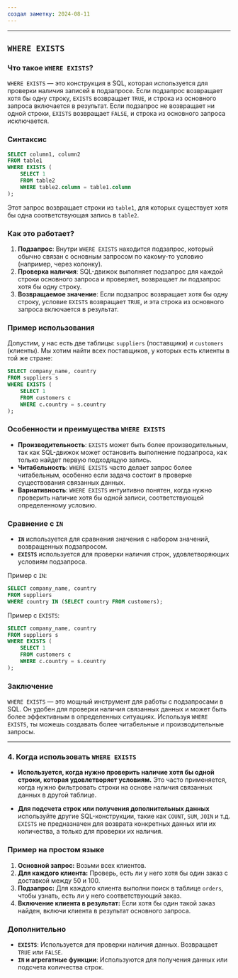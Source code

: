 ```yaml
---
создал заметку: 2024-08-11
---
```

---
## `WHERE EXISTS`

### Что такое `WHERE EXISTS`?

`WHERE EXISTS` — это конструкция в SQL, которая используется для проверки наличия записей в подзапросе. Если подзапрос возвращает хотя бы одну строку, `EXISTS` возвращает `TRUE`, и строка из основного запроса включается в результат. Если подзапрос не возвращает ни одной строки, `EXISTS` возвращает `FALSE`, и строка из основного запроса исключается.

### Синтаксис

```sql
SELECT column1, column2
FROM table1
WHERE EXISTS (
    SELECT 1
    FROM table2
    WHERE table2.column = table1.column
);
```

Этот запрос возвращает строки из `table1`, для которых существует хотя бы одна соответствующая запись в `table2`.

### Как это работает?

1. **Подзапрос**: Внутри `WHERE EXISTS` находится подзапрос, который обычно связан с основным запросом по какому-то условию (например, через колонку).
2. **Проверка наличия**: SQL-движок выполняет подзапрос для каждой строки основного запроса и проверяет, возвращает ли подзапрос хотя бы одну строку.
3. **Возвращаемое значение**: Если подзапрос возвращает хотя бы одну строку, условие `EXISTS` возвращает `TRUE`, и эта строка из основного запроса включается в результат.

### Пример использования

Допустим, у нас есть две таблицы: `suppliers` (поставщики) и `customers` (клиенты). Мы хотим найти всех поставщиков, у которых есть клиенты в той же стране:

```sql
SELECT company_name, country
FROM suppliers s
WHERE EXISTS (
    SELECT 1
    FROM customers c
    WHERE c.country = s.country
);
```

### Особенности и преимущества `WHERE EXISTS`

- **Производительность**: `EXISTS` может быть более производительным, так как SQL-движок может остановить выполнение подзапроса, как только найдет первую подходящую запись.
- **Читабельность**: `WHERE EXISTS` часто делает запрос более читабельным, особенно если задача состоит в проверке существования связанных данных.
- **Вариативность**: `WHERE EXISTS` интуитивно понятен, когда нужно проверить наличие хотя бы одной записи, соответствующей определенному условию.

### Сравнение с `IN`

- **`IN`** используется для сравнения значения с набором значений, возвращенных подзапросом.
- **`EXISTS`** используется для проверки наличия строк, удовлетворяющих условиям подзапроса.

Пример с `IN`:

```sql
SELECT company_name, country
FROM suppliers
WHERE country IN (SELECT country FROM customers);
```

Пример с `EXISTS`:

```sql
SELECT company_name, country
FROM suppliers s
WHERE EXISTS (
    SELECT 1
    FROM customers c
    WHERE c.country = s.country
);
```

### Заключение

`WHERE EXISTS` — это мощный инструмент для работы с подзапросами в SQL. Он удобен для проверки наличия связанных данных и может быть более эффективным в определенных ситуациях. Используя `WHERE EXISTS`, ты можешь создавать более читабельные и производительные запросы.

---
### 4. Когда использовать `WHERE EXISTS`

- **Используется, когда нужно проверить наличие хотя бы одной строки, которая удовлетворяет условиям.** Это часто применяется, когда нужно фильтровать строки на основе наличия связанных данных в другой таблице.
    
- **Для подсчета строк или получения дополнительных данных** используйте другие SQL-конструкции, такие как `COUNT`, `SUM`, `JOIN` и т.д. `EXISTS` не предназначен для возврата конкретных данных или их количества, а только для проверки их наличия.
    

### Пример на простом языке

1. **Основной запрос:** Возьми всех клиентов.
2. **Для каждого клиента:** Проверь, есть ли у него хотя бы один заказ с доставкой между 50 и 100.
3. **Подзапрос:** Для каждого клиента выполни поиск в таблице `orders`, чтобы узнать, есть ли у него соответствующий заказ.
4. **Включение клиента в результат:** Если хотя бы один такой заказ найден, включи клиента в результат основного запроса.

### Дополнительно

- **`EXISTS`**: Используется для проверки наличия данных. Возвращает `TRUE` или `FALSE`.
- **`IN` и агрегатные функции**: Используются для получения данных или подсчета количества строк.